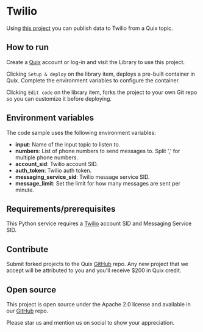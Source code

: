 # Twilio

Using [this project](https://github.com/quixio/quix-library/tree/main/python/destinations/Twilio) you can publish data to Twilio from a Quix topic.

## How to run

Create a [Quix](https://portal.platform.quix.ai/self-sign-up?xlink=github) account or log-in and visit the Library to use this project.

Clicking `Setup & deploy` on the library item, deploys a pre-built container in Quix. Complete the environment variables to configure the container.

Clicking `Edit code` on the library item, forks the project to your own Git repo so you can customize it before deploying.

## Environment variables

The code sample uses the following environment variables:

- **input**: Name of the input topic to listen to.
- **numbers**: List of phone numbers to send messages to. Split ',' for multiple phone numbers.
- **account_sid**: Twilio account SID.
- **auth_token**: Twilio auth token.
- **messaging_service_sid**: Twilio message service SID.
- **message_limit**: Set the limit for how many messages are sent per minute.

## Requirements/prerequisites

This Python service requires a [Twilio](https://www.twilio.com) account SID and Messaging Service SID.

## Contribute

Submit forked projects to the Quix [GitHub](https://github.com/quixio/quix-library) repo. Any new project that we accept will be attributed to you and you'll receive $200 in Quix credit.

## Open source

This project is open source under the Apache 2.0 license and available in our [GitHub](https://github.com/quixio/quix-library) repo.

Please star us and mention us on social to show your appreciation.


